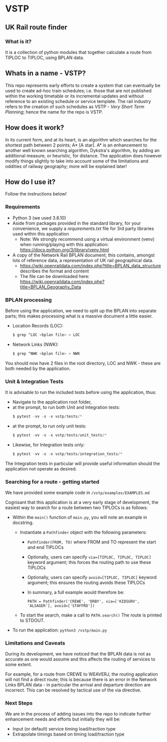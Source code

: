 # VSTP
## UK Rail route finder

### What is it?
It is a collection of python modules that together calculate a route from TIPLOC to TIPLOC, using BPLAN data.

## Whats in a name - VSTP?
This repo represents early efforts to create a system that can eventually be used to create ad-hoc train schedules; i.e. those that are not published within the working timetable or its incremental updates and without reference to an existing schedule or service template. The rail industry refers to the creation of such schedules as VSTP - *Very Short Term Planning*; hence the name for the repo is VSTP.

## How does it work?
In its current form, and at its heart, is an algorithm which searches for the shortest path between 2 points; A* [A star]. A* is an enhancement to another well known searching algorithm, Dykstra's algorithm, by adding an additional measure, or heuristic, for distance. The application does however modify things slightly to take into account some of the limitations and oddities of railway geography; more will be explained later!

## How do I use it?
Follow the instructions below!

### Requirements
* Python 3 (we used 3.8.10)
* Aside from packages provided in the standard library, for your convenience, we supply a *requirements.txt* file for 3rd party libraries used within this application
  * Note: We strongly recommend using a virtual environment (venv) when running/playing with this application: https://docs.python.org/3/library/venv.html
* A copy of the Network Rail BPLAN document; this contains, amongst lots of reference data, a representation of UK rail geographical data.
  * https://wiki.openraildata.com/index.php?title=BPLAN_data_structure describes the format and content
  * The file can be downloaded here: https://wiki.openraildata.com/index.php?title=BPLAN_Geography_Data

### BPLAN processing
Before using the application, we need to split up the BPLAN into separate parts; this makes processing what is a massive document a little easier.

* Location Records (LOC):
  ```bash
  $ grep ^LOC <bplan file> > LOC
  ```
* Network Links (NWK):
  ```bash
  $ grep ^NWK <bplan file> > NWK
  ```

You should now have 2 files in the root directory, LOC and NWK - these are both needed by the application.

### Unit & Integration Tests
It is advisable to run the included tests before using the application, thus:
* Navigate to the application root folder,
* at the prompt, to run both Unit and Integration tests:
  ```python
  $ pytest -vv -s -x vstp/tests/*
  ```
* at the prompt, to run only unit tests:
  ```python
  $ pytest -vv -s -x vstp/tests/unit_tests/*
  ```
* Likewise, for Integration tests only:
  ```python
  $ pytest -vv -s -x vstp/tests/integration_tests/*
  ```
The Integration tests in particular will provide useful information should the application not operate as desired.

### Searching for a route - getting started
We have provided some example code in ```/vstp/examples/EXAMPLES.md```

Cognisant that this application is at a very early stage of development, the easiest way to search for a route between two TIPLOCs is as follows:

* Within the ```main()``` function of ```main.py```, you will note an example in docstring.

    * Instantiate a ```Pathfinder``` object with the following parameters:
        * ```Pathfinder(FROM, TO)``` where FROM and TO represent the start and end TIPLOCs
        * Optionally, users can specify ```via=[TIPLOC, TIPLOC, TIPLOC]``` keyword argument; this forces the routing path to use these TIPLOCs
        * Optionally, users can specify ```avoid=[TIPLOC, TIPLOC]``` keyword argument; this ensures the routing avoids these TIPLOCs

        * In summary, a full example would therefore be:
            ```
            PATH = Pathfinder('CREWE', 'DRBY', via=['KIDSGRV', 'ALSAGER'], avoid=['STAFFRD'])
            ```
    * To start the search, make a call to ```PATH.search()``` The route is printed to STDOUT.

* To run the application: ```python3 /vstp/main.py```

### Limitations and Caveats
During its development, we have noticed that the BPLAN data is not as accurate as one would assume and this affects the routing of services to some extent.

For example, for a route from CREWE to WEAVERJ, the routing application will not find a direct route; this is because there is an error in the Network Links BPLAN data - in particular the arrival and departure direction are incorrect. This can be resolved by tactical use of the via directive.

### Next Steps
We are in the process of adding issues into the repo to indicate further enhancement needs and efforts but initially they will be:
* Input (or default) service timing load/traction type
* Extrapolate timings based on timing load/traction type
